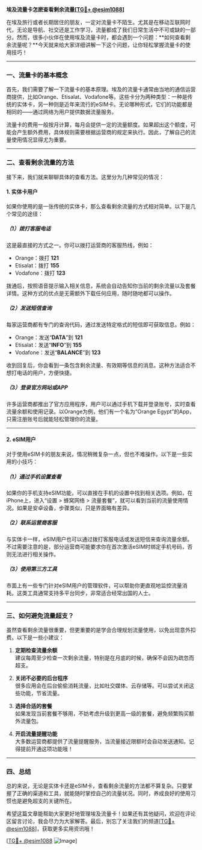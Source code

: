 **埃及流量卡怎麽查看剩余流量[[TG💪+ @esim1088](https://t.me/s/esim1088)]**

在埃及旅行或者长期居住的朋友，一定对流量卡不陌生。尤其是在移动互联网时代，无论是导航、社交还是工作学习，流量都成了我们日常生活中不可或缺的一部分。然而，很多小伙伴在使用埃及流量卡时，都会遇到一个问题：**如何查看剩余流量呢？**今天就来给大家详细讲解一下这个问题，让你轻松掌握流量卡的使用技巧！

---

### **一、流量卡的基本概念**

首先，我们需要了解一下流量卡的基本原理。埃及的流量卡通常由当地的通信运营商提供，比如Orange、Etisalat、Vodafone等。这些卡分为两种类型：一种是传统的实体卡，另一种则是近年来流行的eSIM卡。无论哪种形式，它们的功能都是相同的——通过网络为用户提供数据流量服务。

流量卡的费用一般按月计算，每月会提供一定的流量额度。如果超出这个额度，可能会产生额外费用，具体规则需要根据运营商的规定来执行。因此，了解自己的流量使用情况显得尤为重要。

---

### **二、查看剩余流量的方法**

接下来，我们就来聊聊具体的查看方法。这里分为几种常见的情况：

#### **1. 实体卡用户**
如果你使用的是一张传统的实体卡，那么查看剩余流量的方式相对简单。以下是几个常见的途径：

##### **（1）拨打客服电话**
这是最直接的方式之一。你可以拨打运营商的客服热线，例如：
- Orange：拨打 **121**
- Etisalat：拨打 **155**
- Vodafone：拨打 **123**

拨通后，按照语音提示输入相关信息，系统会自动告知你当前的剩余流量以及套餐详情。这种方式的优点是无需额外下载任何应用，随时随地都可以操作。

##### **（2）发送短信查询**
每家运营商都有专门的查询代码，通过发送特定格式的短信即可获取信息。例如：
- Orange：发送“**DATA**”到 **121**
- Etisalat：发送“**INFO**”到 **155**
- Vodafone：发送“**BALANCE**”到 **123**

收到回复后，你会看到一条包含剩余流量、有效期等信息的消息。这种方法适合不想打电话的用户，方便快捷。

##### **（3）登录官方网站或APP**
许多运营商都推出了官方应用程序，用户可以通过手机下载并登录账号，实时查看流量余额和使用记录。以Orange为例，他们有一个名为“Orange Egypt”的App，只需注册账号后就能轻松管理你的流量。

---

#### **2. eSIM用户**
对于使用eSIM卡的朋友来说，情况稍微复杂一点，但也不难操作。以下是一些实用的小技巧：

##### **（1）通过手机设置查看**
如果你的手机支持eSIM功能，可以直接在手机的设置中找到相关选项。例如，在iPhone上，进入“设置 > 蜂窝网络 > 流量套餐”，就可以看到当前的流量使用情况。如果是安卓设备，步骤类似，只是界面略有差异。

##### **（2）联系运营商客服**
与实体卡一样，eSIM用户也可以通过拨打客服电话或发送短信来查询流量余额。不过需要注意的是，部分运营商可能要求你在首次激活eSIM时绑定手机号码，否则无法进行相关操作。

##### **（3）使用第三方工具**
市面上有一些专门针对eSIM用户的管理软件，可以帮助你更直观地监控流量消耗。这类工具通常支持多平台同步，非常适合经常出国的人士。

---

### **三、如何避免流量超支？**

虽然查看剩余流量很重要，但更重要的是学会合理规划流量使用，以免出现意外扣费。以下是一些小建议：

1. **定期检查流量余额**  
   建议每周至少检查一次剩余流量，特别是在月底的时候，确保不会因为疏忽而超支。

2. **关闭不必要的后台程序**  
   很多应用会在后台偷偷消耗流量，比如社交媒体、云存储等。可以尝试关闭这些功能，节省流量。

3. **选择合适的套餐**  
   如果发现当前套餐不够用，不妨考虑升级到更高一级的套餐，避免频繁购买额外流量包。

4. **开启流量提醒功能**  
   大多数运营商都提供了流量提醒服务，当流量接近限额时会自动发送通知。记得提前开通这项功能哦！

---

### **四、总结**

总的来说，无论是实体卡还是eSIM卡，查看剩余流量的方法都不算复杂。只要掌握了正确的渠道和工具，就能随时掌控自己的流量状况。同时，养成良好的使用习惯也是避免超支的关键所在。

希望这篇文章能帮助大家更好地管理埃及流量卡！如果还有其他疑问，欢迎在评论区留言讨论，我会尽力为大家解答。最后，别忘了关注我们的频道[[TG💪+ @esim1088](https://t.me/s/esim1088)]，获取更多实用资讯哦！

[[TG💪+ @esim1088](https://t.me/s/esim1088) ![Image](https://i.postimg.cc/4NQfJmqS/Snipaste-2025-05-13-00-14-12.png)]